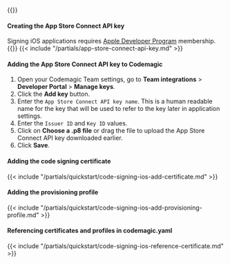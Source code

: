 ---
---
{{<markdown>}}
#### Creating the App Store Connect API key
Signing iOS applications requires [Apple Developer Program](https://developer.apple.com/programs/enroll/) membership.
{{</markdown>}}
{{< include "/partials/app-store-connect-api-key.md" >}}

#### Adding the App Store Connect API key to Codemagic

1. Open your Codemagic Team settings, go to **Team integrations** > **Developer Portal** > **Manage keys**.
2. Click the **Add key** button.
3. Enter the `App Store Connect API key name`. This is a human readable name for the key that will be used to refer to the key later in application settings.
4. Enter the `Issuer ID` and `Key ID` values.
5. Click on **Choose a .p8 file** or drag the file to upload the App Store Connect API key downloaded earlier.
6. Click **Save**.

#### Adding the code signing certificate
{{< include "/partials/quickstart/code-signing-ios-add-certificate.md" >}}

#### Adding the provisioning profile
{{< include "/partials/quickstart/code-signing-ios-add-provisioning-profile.md" >}}

#### Referencing certificates and profiles in codemagic.yaml
{{< include "/partials/quickstart/code-signing-ios-reference-certificate.md" >}}


